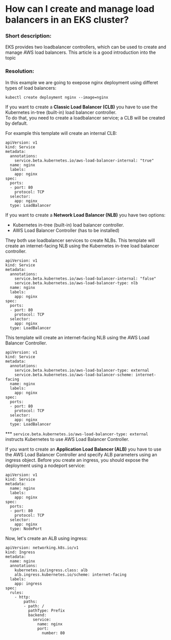 # How can I create and manage load balancers in an EKS cluster?


### Short description:
EKS provides two loadbalancer controllers, which can be used to create and manage AWS load balancers. This article is a good introduction into the topic

### Resolution:
In this example we are going to exepose nginx deployment using differet types of load balancers:
```
kubectl create deployment nginx --image=nginx
```
If you want to create a **Classic Load Balancer (CLB)** you have to use the Kubernetes in-tree (built-in) load balancer controller.  
To do that, you need to create a loadbalancer service; a CLB will be created by default.

For example this template will create an internal CLB:
```
apiVersion: v1
kind: Service
metadata:
  annotations:
    service.beta.kubernetes.io/aws-load-balancer-internal: "true"
  name: nginx
  labels:
    app: nginx
spec:
  ports:
  - port: 80
    protocol: TCP
  selector:
    app: nginx
  type: LoadBalancer
```

If you want to create a **Network Load Balancer (NLB)** you have two options: 
- Kubernetes in-tree (built-in) load balancer controller.
- AWS Load Balancer Controller (has to be installed)

They both use loadbalancer services to create NLBs.
This template will create an internet-facing NLB using the Kubernetes in-tree load balancer controller.
```
apiVersion: v1
kind: Service
metadata:
  annotations:
    service.beta.kubernetes.io/aws-load-balancer-internal: "false"
    service.beta.kubernetes.io/aws-load-balancer-type: nlb
  name: nginx
  labels:
    app: nginx
spec:
  ports:
  - port: 80
    protocol: TCP
  selector:
    app: nginx
  type: LoadBalancer
```

This template will create an internet-facing NLB using the AWS Load Balancer Controller.
```
apiVersion: v1
kind: Service
metadata:
  annotations:
    service.beta.kubernetes.io/aws-load-balancer-type: external
    service.beta.kubernetes.io/aws-load-balancer-scheme: internet-facing
  name: nginx
  labels:
    app: nginx
spec:
  ports:
  - port: 80
    protocol: TCP
  selector:
    app: nginx
  type: LoadBalancer
```
*** `service.beta.kubernetes.io/aws-load-balancer-type: external` instructs Kubernetes to use AWS Load Balancer Controller.

If you want to create an **Application Load Balancer (ALB)** you have to use the AWS Load Balancer Controller and specify ALB parameters using an ingress object.
Before you create an ingress, you should expose the deployment using a nodeport service:
```
apiVersion: v1
kind: Service
metadata:
  name: nginx
  labels:
    app: nginx
spec:
  ports:
  - port: 80
    protocol: TCP
  selector:
    app: nginx
  type: NodePort
```

Now, let's create an ALB using ingress:
```
apiVersion: networking.k8s.io/v1
kind: Ingress
metadata:
  name: nginx
  annotations:
    kubernetes.io/ingress.class: alb
    alb.ingress.kubernetes.io/scheme: internet-facing
  labels:
    app: ingress
spec:
  rules:
    - http:
        paths:
        - path: /
          pathType: Prefix
          backend:
            service:
              name: nginx
              port:
                number: 80
```

